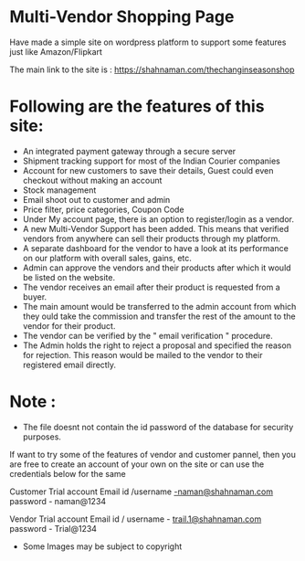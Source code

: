 # Multi-Vendor Shopping Page

Have made a simple site on wordpress platform to support some features just like Amazon/Flipkart

The main link to the site is :
https://shahnaman.com/thechanginseasonshop

# Following are the features of this site:
- An integrated payment gateway through a secure  server
- Shipment tracking support for most of the Indian Courier companies
- Account for new customers to save their details, Guest could even checkout without making an account
- Stock management
- Email shoot out to customer and admin
- Price filter, price categories, Coupon Code
- Under My account page, there is an option to register/login as a vendor.
- A new Multi-Vendor Support has been added. This means that verified vendors from anywhere can sell their products through my platform.
- A separate dashboard for the vendor to have a look at its performance on our platform with overall sales, gains, etc.
- Admin can approve the vendors and their products after which it would be listed on the website.
- The vendor receives an email after their product is requested from a buyer.
- The main amount would be transferred to the admin account from which they ould take the commission and transfer the rest of the amount to the vendor for their product.
- The vendor can be verified by the " email verification " procedure.
- The Admin holds the right to reject a proposal and specified the reason for rejection. This reason would be mailed to the vendor to their registered email directly.


# Note :
- The file doesnt not contain the id password of the database for security purposes.

If want to try some of the features of vendor and customer pannel, then you are free to create an account of your own on the site or can use the credentials below for the same

Customer Trial account
Email id /username  -naman@shahnaman.com
password  - naman@1234


Vendor Trial account
Email id / username - trail.1@shahnaman.com
password - Trial@1234

-  Some Images may be subject to copyright
